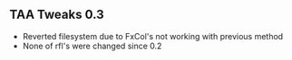 ## TAA Tweaks 0.3
- Reverted filesystem due to FxCol's not working with previous method
- None of rfl's were changed since 0.2
